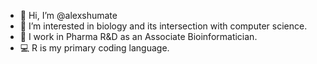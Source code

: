 - 👋 Hi, I’m @alexshumate
- 👀 I’m interested in biology and its intersection with computer science.
- 🧪 I work in Pharma R&D as an Associate Bioinformatician.
- 💻 R is my primary coding language.

<!---
alexshumate/alexshumate is a ✨ special ✨ repository because its `README.md` (this file) appears on your GitHub profile.
You can click the Preview link to take a look at your changes.
--->
